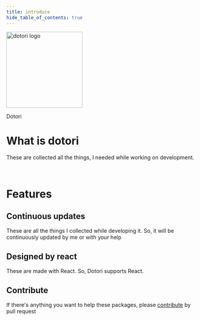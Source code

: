 ```yaml
---
title: introduce
hide_table_of_contents: true
---
```


<div className="image-container">
  <img src="/img/dotori.png" alt="dotori logo" width="200px" height="200px" />
  <p className="subtitle">Dotori</p>
</div>

# What is dotori

These are collected all the things, I needed while working on development.

<br/>

# Features

## Continuous updates

These are all the things I collected while developing it. So, it will be continuously updated by me or with your help

## Designed by react

These are made with React. So, Dotori supports React.

## Contribute

If there's anything you want to help these packages, please <a href="https://github.com/dotori-react/dotori" rel="noreferrer" target="_blank">contribute</a> by pull request
